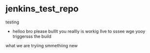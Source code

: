 # jenkins_test_repo
testing 
* helloo bro please bulllt
you reallly is workig
llve to sssee wge yooy triggersss the build


what we are tryiing smmethiing new
